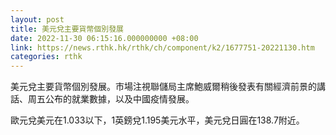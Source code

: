 ```yaml
---
layout: post
title: 美元兌主要貨幣個別發展
date: 2022-11-30 06:15:16.000000000 +08:00
link: https://news.rthk.hk/rthk/ch/component/k2/1677751-20221130.htm
categories: rthk
---
```


美元兌主要貨幣個別發展。市場注視聯儲局主席鮑威爾稍後發表有關經濟前景的講話、周五公布的就業數據，以及中國疫情發展。

歐元兌美元在1.033以下，1英鎊兌1.195美元水平，美元兌日圓在138.7附近。
